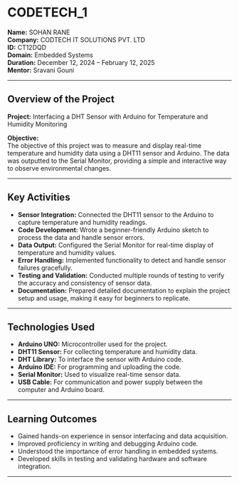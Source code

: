 # CODETECH_1  
**Name:** SOHAN RANE  
**Company:** CODTECH IT SOLUTIONS PVT. LTD  
**ID:** CT12DQD  
**Domain:** Embedded Systems  
**Duration:** December 12, 2024 – February 12, 2025  
**Mentor:** Sravani Gouni  

---

## Overview of the Project  
**Project:** Interfacing a DHT Sensor with Arduino for Temperature and Humidity Monitoring  

**Objective:**  
The objective of this project was to measure and display real-time temperature and humidity data using a DHT11 sensor and Arduino. The data was outputted to the Serial Monitor, providing a simple and interactive way to observe environmental changes.  

---

## Key Activities  
- **Sensor Integration:** Connected the DHT11 sensor to the Arduino to capture temperature and humidity readings.  
- **Code Development:** Wrote a beginner-friendly Arduino sketch to process the data and handle sensor errors.  
- **Data Output:** Configured the Serial Monitor for real-time display of temperature and humidity values.  
- **Error Handling:** Implemented functionality to detect and handle sensor failures gracefully.  
- **Testing and Validation:** Conducted multiple rounds of testing to verify the accuracy and consistency of sensor data.  
- **Documentation:** Prepared detailed documentation to explain the project setup and usage, making it easy for beginners to replicate.  

---

## Technologies Used  
- **Arduino UNO:** Microcontroller used for the project.  
- **DHT11 Sensor:** For collecting temperature and humidity data.  
- **DHT Library:** To interface the sensor with Arduino code.  
- **Arduino IDE:** For programming and uploading the code.  
- **Serial Monitor:** Used to visualize real-time sensor data.  
- **USB Cable:** For communication and power supply between the computer and Arduino board.  

---

## Learning Outcomes  
- Gained hands-on experience in sensor interfacing and data acquisition.  
- Improved proficiency in writing and debugging Arduino code.  
- Understood the importance of error handling in embedded systems.  
- Developed skills in testing and validating hardware and software integration.  

---  
